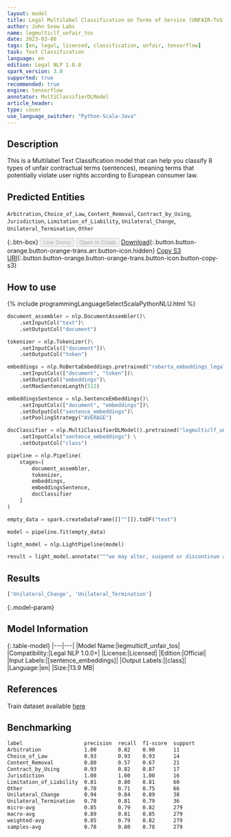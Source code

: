 ```yaml
---
layout: model
title: Legal Multilabel Classification on Terms of Service (UNFAIR-ToS)
author: John Snow Labs
name: legmulticlf_unfair_tos
date: 2023-03-08
tags: [en, legal, licensed, classification, unfair, tensorflow]
task: Text Classification
language: en
edition: Legal NLP 1.0.0
spark_version: 3.0
supported: true
recommended: true
engine: tensorflow
annotator: MultiClassifierDLModel
article_header:
type: cover
use_language_switcher: "Python-Scala-Java"
---
```


## Description

This is a Multilabel Text Classification model that can help you classify 8 types of unfair contractual terms (sentences), meaning terms that potentially violate user rights according to European consumer law.

## Predicted Entities

`Arbitration`, `Choice_of_Law`, `Content_Removal`, `Contract_by_Using`, `Jurisdiction`, `Limitation_of_Liability`, `Unilateral_Change`, `Unilateral_Termination`, `Other`

{:.btn-box}
<button class="button button-orange" disabled>Live Demo</button>
<button class="button button-orange" disabled>Open in Colab</button>
[Download](https://s3.amazonaws.com/auxdata.johnsnowlabs.com/legal/models/legmulticlf_unfair_tos_en_1.0.0_3.0_1678283272065.zip){:.button.button-orange.button-orange-trans.arr.button-icon.hidden}
[Copy S3 URI](s3://auxdata.johnsnowlabs.com/legal/models/legmulticlf_unfair_tos_en_1.0.0_3.0_1678283272065.zip){:.button.button-orange.button-orange-trans.button-icon.button-copy-s3}

## How to use



<div class="tabs-box" markdown="1">
{% include programmingLanguageSelectScalaPythonNLU.html %}

```python
document_assembler = nlp.DocumentAssembler()\
    .setInputCol("text")\
    .setOutputCol("document")

tokenizer = nlp.Tokenizer()\
    .setInputCols(["document"])\
    .setOutputCol("token")

embeddings = nlp.RoBertaEmbeddings.pretrained("roberta_embeddings_legal_roberta_base", "en")\
    .setInputCols(["document", "token"])\
    .setOutputCol("embeddings")\
    .setMaxSentenceLength(512)

embeddingsSentence = nlp.SentenceEmbeddings()\
    .setInputCols(["document", "embeddings"])\
    .setOutputCol("sentence_embeddings")\
    .setPoolingStrategy("AVERAGE")

docClassifier = nlp.MultiClassifierDLModel().pretrained("legmulticlf_unfair_tos", "en", "legal/models")\
    .setInputCols("sentence_embeddings") \
    .setOutputCol("class")

pipeline = nlp.Pipeline(
    stages=[
        document_assembler,
        tokenizer,
        embeddings,
        embeddingsSentence,
        docClassifier
    ]
)

empty_data = spark.createDataFrame([[""]]).toDF("text")

model = pipeline.fit(empty_data)

light_model = nlp.LightPipeline(model)

result = light_model.annotate("""we may alter, suspend or discontinue any aspect of the service at any time, including the availability of any service feature, database or content.""")

```

</div>

## Results

```bash
['Unilateral_Change', 'Unilateral_Termination']
```

{:.model-param}
## Model Information

{:.table-model}
|---|---|
|Model Name:|legmulticlf_unfair_tos|
|Compatibility:|Legal NLP 1.0.0+|
|License:|Licensed|
|Edition:|Official|
|Input Labels:|[sentence_embeddings]|
|Output Labels:|[class]|
|Language:|en|
|Size:|13.9 MB|

## References

Train dataset available [here](https://github.com/coastalcph/lex-glue)

## Benchmarking

```bash
label                    precision  recall  f1-score  support 
Arbitration              1.00       0.82    0.90      11      
Choice_of_Law            0.93       0.93    0.93      14      
Content_Removal          0.80       0.57    0.67      21      
Contract_by_Using        0.93       0.82    0.87      17      
Jurisdiction             1.00       1.00    1.00      16      
Limitation_of_Liability  0.81       0.80    0.81      60      
Other                    0.78       0.71    0.75      66      
Unilateral_Change        0.94       0.84    0.89      38      
Unilateral_Termination   0.78       0.81    0.79      36      
micro-avg                0.85       0.79    0.82      279     
macro-avg                0.89       0.81    0.85      279     
weighted-avg             0.85       0.79    0.82      279     
samples-avg              0.78       0.80    0.78      279 
```
